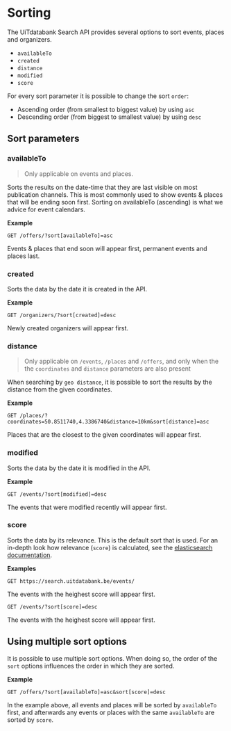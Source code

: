 # Sorting

The UiTdatabank Search API provides several options to sort events, places and organizers.

*   `availableTo`
*   `created`
*   `distance`
*   `modified`
*   `score`

For every sort parameter it is possible to change the sort `order`:

*   Ascending order (from smallest to biggest value) by using `asc`
*   Descending order (from biggest to smallest value) by using `desc`

## Sort parameters

### availableTo

<!-- theme: info -->

> Only applicable on events and places.

Sorts the results on the date-time that they are last visible on most publication channels. This is most commonly used to show events & places that will be ending soon first. Sorting on availableTo (ascending) is what we advice for event calendars.

**Example**

    GET /offers/?sort[availableTo]=asc

Events & places that end soon will appear first, permanent events and places last.

### created

Sorts the data by the date it is created in the API.

**Example**

    GET /organizers/?sort[created]=desc

Newly created organizers will appear first.

### distance

<!-- theme: info -->

> Only applicable on `/events`, `/places` and `/offers`, and only when the the `coordinates` and `distance` parameters are also present

When searching by `geo distance`, it is possible to sort the results by the distance from the given coordinates.

**Example**

    GET /places/?coordinates=50.8511740,4.3386740&distance=10km&sort[distance]=asc

Places that are the closest to the given coordinates will appear first.

### modified

Sorts the data by the date it is modified in the API.

**Example**

    GET /events/?sort[modified]=desc

The events that were modified recently will appear first.

### score

Sorts the data by its relevance. This is the default sort that is used. For an in-depth look how relevance (`score`) is calculated, see the [elasticsearch documentation](https://www.elastic.co/guide/en/elasticsearch/guide/current/relevance-intro.html).

**Examples**

    GET https://search.uitdatabank.be/events/

The events with the heighest score will appear first.

    GET /events/?sort[score]=desc

The events with the heighest score will appear first.

## Using multiple sort options

It is possible to use multiple sort options. When doing so, the order of the `sort` options influences the order in which they are sorted.

**Example**

    GET /offers/?sort[availableTo]=asc&sort[score]=desc

In the example above, all events and places will be sorted by `availableTo` first, and afterwards any events or places with the same `availableTo` are sorted by `score`.
